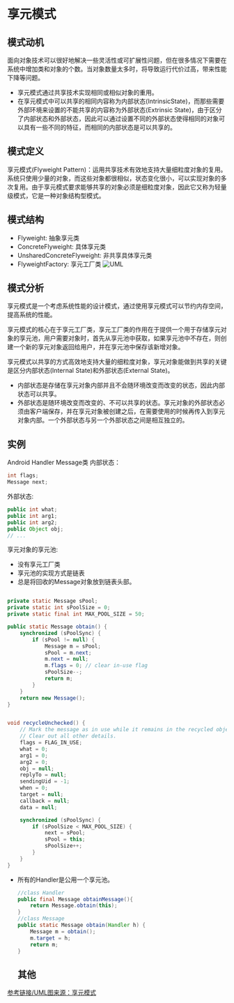 # 享元模式

## 模式动机
面向对象技术可以很好地解决一些灵活性或可扩展性问题，但在很多情况下需要在系统中增加类和对象的个数。当对象数量太多时，将导致运行代价过高，带来性能下降等问题。

- 享元模式通过共享技术实现相同或相似对象的重用。
- 在享元模式中可以共享的相同内容称为内部状态(IntrinsicState)，而那些需要外部环境来设置的不能共享的内容称为外部状态(Extrinsic State)，由于区分了内部状态和外部状态，因此可以通过设置不同的外部状态使得相同的对象可以具有一些不同的特征，而相同的内部状态是可以共享的。

## 模式定义
享元模式(Flyweight Pattern)：运用共享技术有效地支持大量细粒度对象的复用。系统只使用少量的对象，而这些对象都很相似，状态变化很小，可以实现对象的多次复用。由于享元模式要求能够共享的对象必须是细粒度对象，因此它又称为轻量级模式，它是一种对象结构型模式。

## 模式结构

- Flyweight: 抽象享元类
- ConcreteFlyweight: 具体享元类
- UnsharedConcreteFlyweight: 非共享具体享元类
- FlyweightFactory: 享元工厂类
![UML](https://github.com/zyawei/Essay/blob/master/image/Flyweight.jpg?raw=true)
## 模式分析
享元模式是一个考虑系统性能的设计模式，通过使用享元模式可以节约内存空间，提高系统的性能。

享元模式的核心在于享元工厂类，享元工厂类的作用在于提供一个用于存储享元对象的享元池，用户需要对象时，首先从享元池中获取，如果享元池中不存在，则创建一个新的享元对象返回给用户，并在享元池中保存该新增对象。

享元模式以共享的方式高效地支持大量的细粒度对象，享元对象能做到共享的关键是区分内部状态(Internal State)和外部状态(External State)。

- 内部状态是存储在享元对象内部并且不会随环境改变而改变的状态，因此内部状态可以共享。
- 外部状态是随环境改变而改变的、不可以共享的状态。享元对象的外部状态必须由客户端保存，并在享元对象被创建之后，在需要使用的时候再传入到享元对象内部。一个外部状态与另一个外部状态之间是相互独立的。

## 实例
Android Handler Message类
内部状态：
```java
int flags;
Message next;
```
外部状态:
```java
public int what;
public int arg1;
public int arg2;
public Object obj;
// ...
````

享元对象的享元池:
- 没有享元工厂类
- 享元池的实现方式是链表
- 总是将回收的Message对象放到链表头部。
```java

private static Message sPool;
private static int sPoolSize = 0;
private static final int MAX_POOL_SIZE = 50;

public static Message obtain() {
    synchronized (sPoolSync) {
        if (sPool != null) {
            Message m = sPool;
            sPool = m.next;
            m.next = null;
            m.flags = 0; // clear in-use flag
            sPoolSize--;
            return m;
        }
    }
	return new Message();
}


void recycleUnchecked() {
    // Mark the message as in use while it remains in the recycled object pool.
    // Clear out all other details.
    flags = FLAG_IN_USE;
    what = 0;
    arg1 = 0;
    arg2 = 0;
    obj = null;
    replyTo = null;
    sendingUid = -1;
    when = 0;
    target = null;
    callback = null;
    data = null;

    synchronized (sPoolSync) {
        if (sPoolSize < MAX_POOL_SIZE) {
            next = sPool;
            sPool = this;
            sPoolSize++;
        }
    }
}
```

- 所有的Handler是公用一个享元池。

  ```java
  //class Handler
  public final Message obtainMessage(){
      return Message.obtain(this);
  }
  //class Message
  public static Message obtain(Handler h) {
      Message m = obtain();
      m.target = h;
      return m;
  }
  ```
  ## 其他
 [参考链接/UML图来源：享元模式](https://design-patterns.readthedocs.io/zh_CN/latest/structural_patterns/flyweight.html)
  
